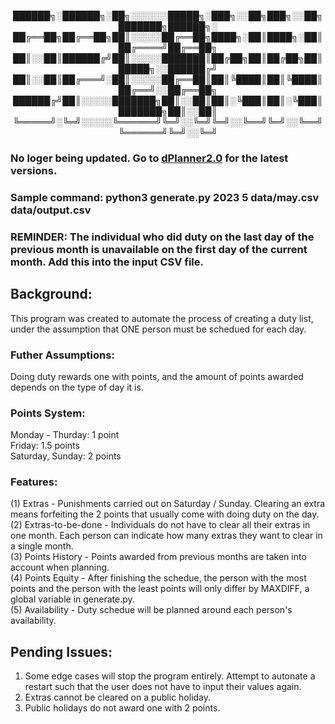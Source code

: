 <p align="center">██████╗░██████╗░██╗░░░░░░█████╗░███╗░░██╗███╗░░██╗███████╗██████╗░
██╔══██╗██╔══██╗██║░░░░░██╔══██╗████╗░██║████╗░██║██╔════╝██╔══██╗
██║░░██║██████╔╝██║░░░░░███████║██╔██╗██║██╔██╗██║█████╗░░██████╔╝
██║░░██║██╔═══╝░██║░░░░░██╔══██║██║╚████║██║╚████║██╔══╝░░██╔══██╗
██████╔╝██║░░░░░███████╗██║░░██║██║░╚███║██║░╚███║███████╗██║░░██║
╚═════╝░╚═╝░░░░░╚══════╝╚═╝░░╚═╝╚═╝░░╚══╝╚═╝░░╚══╝╚══════╝╚═╝░░╚═╝</p>

### No loger being updated. Go to [dPlanner2.0](https://github.com/duckyfuz/dPlanner2.0) for the latest versions.
### Sample command: python3 generate.py 2023 5 data/may.csv data/output.csv
### REMINDER: The individual who did duty on the last day of the previous month is unavailable on the first day of the current month. Add this into the input CSV file.

## Background:
This program was created to automate the process of creating a duty list, under the assumption that ONE person must be schedued for each day.

### Futher Assumptions:
Doing duty rewards one with points, and the amount of points awarded depends on the type of day it is.

### Points System:
Monday - Thurday: 1 point  
Friday: 1.5 points  
Saturday, Sunday: 2 points

### Features: 
(1) Extras - Punishments carried out on Saturday / Sunday. Clearing an extra means forfeiting the 2 points that usually come with doing duty on the day.  
(2) Extras-to-be-done - Individuals do not have to clear all their extras in one month. Each person can indicate how many extras they want to clear in a single month.  
(3) Points History - Points awarded from previous months are taken into account when planning.   
(4) Points Equity - After finishing the schedue, the person with the most points and the person with the least points will only differ by MAXDIFF, a global variable in generate.py.  
(5) Availability - Duty schedue will be planned around each person's availability. 

## Pending Issues:

1. Some edge cases will stop the program entirely. Attempt to autonate a restart such that the user does not have to input their values again.
2. Extras cannot be cleared on a public holiday. 
3. Public holidays do not award one with 2 points. 
